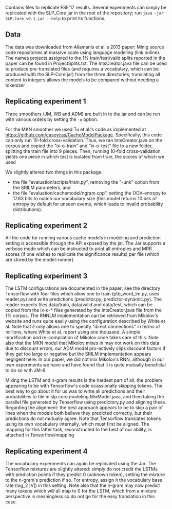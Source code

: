 Contains files to replicate FSE'17 results. Several experiments can simply be replicated with the SLP_Core jar in the root of the repository; run `java -jar SLP-Core_v0.1.jar --help` to print its functions.

## Data
The data was downloaded from Allamanis et al.'s 2013 paper: Minig source code repositories at massive scale using language modeling (link online).
The names projects assigned to the 1% train/test/valid splits reported in the paper can be found in ProjectSplits.txt.
The IntsCreator.java file can be used to produce pre-translated files (and requires a vocabulary, which can be produced with the SLP-Core jar) from the three directories; translating all content to integers allows the models to be compared without needing a tokenizer

## Replicating experiment 1
Three smoothers (JM, WB and ADM) are built in to the jar and can be run with various orders by setting the `-o` option.

For the MKN smoother we used Tu et al.'s code as implemented at https://github.com/caseycas/CacheModelPackage.
Specifically, this code can only run 10-fold cross-validation. Thus, we ran IntsCreator.java on the corpus and copied the "ix-o-train" and "ix-o-test" file to a new folder, splitting the train file into 9 pieces.
Then, running 10-fold cross-validation yields one piece in which test is isolated from train, the scores of which we used

We slightly altered two things in this package:
- the file "evaluation/scripts/train.py", removing the "-unk" option from the SRILM parameters, and
- the file "evaluation/cachemodel/ngram.cpp", setting the OOV-entropy to 17.63 bits to match our vocabulary size (this model returns 10 bits of entropy by default for unseen events, which leads to invalid probability distributions).

## Replicating experiment 2
All the code for running various cache models in modeling and prediction setting is accessible through the API exposed by the jar.
The Jar supports a verbose mode which can be instructed to print all entropies and MRR scores (if one wishes to replicate the significance results) per file (which are stored by the model-runner).

## Replicating experiment 3
The LSTM configurations are documented in the paper; see the directory Tensorflow with four files which allow one to train (ptb_word_lm.py, uses reader.py) and write predictions (predictor.py, predictor-dynamic.py).
The reader expects files data/train, data/valid and data/test, which can be copied from the ix-o-* files generated by the IntsCreator.java file from the 1% corpus.
The RNNLM implementation can be retrieved from Mikolov's website and runs quite easily using the configuration described by White et al.
Note that it only allows one to specify "direct connections" in terms of millions, where White et al. report using one thousand. A simple modification and re-compilation of Mikolov code takes care of this.
Note also that the MKN model that Mikolov mixes in may not work on this data due to discount errors; our ADM model pro-actively clips discount factors if they get too large or negative but the SRILM implementation appears negligent here.
In our paper, we did not mix Mikolov's RNN, although in our own experiments we have and have found that it is quite mutually beneficial to do so with JM-6.

Mixing the LSTM and n-gram results is the hardest part of all, the problem appearing to be with Tensorflow's code ocassionally skipping tokens.
The best way to go about it for us was to write all predictions and their probabilities to file in slp.core.modeling.MixModel.java, and then taking the parallel file generated by Tensorflow using predictory.py and aligning these.
Regarding the alignment: the best approach appears to be to skip a pair of lines when the models both believe they predicted correctly, but their predictions do not mutually agree.
Note that Tensorflow translates tokens using its own vocabulary internally, which must first be aligned. The mapping for this latter task, reconstructed to the best of our ability, is attached in Tensorflow/mapping

## Replicating experiment 4
The vocabulary experiments can again be replicated using the Jar.
The Tensorflow mixtures are slightly altered: simply do not credit the LSTMs with prediction points if they predict 0 (unknown token), setting the mixture to the n-gram's prediction if so.
For entropy, assign it the vocabulary base rate (log_2 |V|) in this setting. Note also that the n-gram may now predict many tokens which will all map to 0 for the LSTM, which from a mixture perspective is meaningless so do not go for the easy translation in this case.